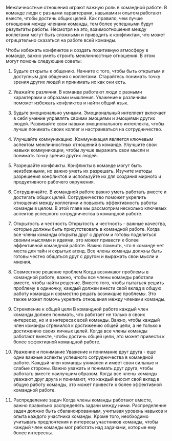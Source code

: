 Межличностные отношения играют важную роль в командной работе. В команде люди с разными характерами, навыками и опытом работают вместе, чтобы достичь общих целей. Как правило, чем лучше отношения между членами команды, тем более успешными будут результаты работы. Несмотря на это, взаимоотношения между коллегами могут быть сложными и приводить к конфликтам, что может отрицательно сказаться на работе всей команды.

Чтобы избежать конфликтов и создать позитивную атмосферу в команде, важно уметь строить межличностные отношения. В этом могут помочь следующие советы:

1.  Будьте открыты к общению. Начните с того, чтобы быть открытым и доступным для общения с коллегами. Старайтесь понимать точку зрения других людей и принимать их как они есть.
    
2.  Уважайте различия. В команде работают люди с разными характерами и образами мышления. Уважение к различиям поможет избежать конфликтов и найти общий язык.
    
3.  Будьте эмоционально умными. Эмоциональный интеллект включает в себя умение управлять своими эмоциями и эмоциями других людей. Развивайте свои навыки эмоционального интеллекта, чтобы лучше понимать своих коллег и настраиваться на сотрудничество.
    
4.  Улучшайте коммуникацию. Коммуникация является ключевым аспектом межличностных отношений в команде. Улучшите свои навыки коммуникации, чтобы лучше выражать свои мысли и понимать точку зрения других людей.
    
5.  Разрешайте конфликты. Конфликты в команде могут быть неизбежными, но важно уметь их разрешать. Изучите методы разрешения конфликтов и используйте их для создания мирного и продуктивного рабочего окружения.
    
6.  Сотрудничайте. В командной работе важно уметь работать вместе и достигать общих целей. Сотрудничество поможет укрепить отношения между коллегами и повысить эффективность работы команды в целом. В этой главе мы рассмотрим несколько ключевых аспектов успешного сотрудничества в командной работе.

7. Открытость и честность Открытость и честность - важные качества, которые должны быть присутствовать в командной работе. Когда все члены команды открыты друг с другом и готовы поделиться своими мыслями и идеями, это может привести к более эффективной командной работе. Важно помнить, что в команде нет места для тайн и скрытых агенд. Все члены команды должны быть готовы честно общаться друг с другом и выражать свои мысли и мнения.

8. Совместное решение проблем Когда возникают проблемы в командной работе, важно, чтобы все члены команды работали вместе, чтобы найти решение. Вместо того, чтобы пытаться решить проблему в одиночку, каждый должен внести свой вклад в общую работу команды и совместно решать возникшие проблемы. Это также может помочь укрепить отношения между членами команды.

9. Стремление к общей цели В командной работе каждый член команды должен понимать, что работает не только в своих интересах, но и в интересах всей команды. Важно, чтобы каждый член команды стремился к достижению общей цели, а не только к достижению своих личных целей. Когда все члены команды работают вместе, чтобы достичь общей цели, это может привести к более эффективной командной работе.

10. Уважение и понимание Уважение и понимание друг друга - еще одни важные аспекты успешного сотрудничества в командной работе. Каждый член команды уникален и имеет свои сильные и слабые стороны. Важно уважать и понимать друг друга, чтобы работать вместе наилучшим образом. Когда все члены команды уважают друг друга и понимают, что каждый вносит свой вклад в общую работу команды, это может привести к более эффективной командной работе.

11. Распределение задач Когда члены команды работают вместе, важно правильно распределять задачи между ними. Распределение задач должно быть сбалансированным, учитывая уровень навыков и опыта каждого участника команды. Кроме того, необходимо учитывать предпочтения и интересы участников команды, чтобы каждый член команды мог работать над задачами, которые ему более интересны.

